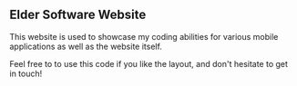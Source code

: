 ## Elder Software Website

This website is used to showcase my coding abilities for various mobile applications
as well as the website itself.

Feel free to to use this code if you like the layout, and don't hesitate to get in touch!
